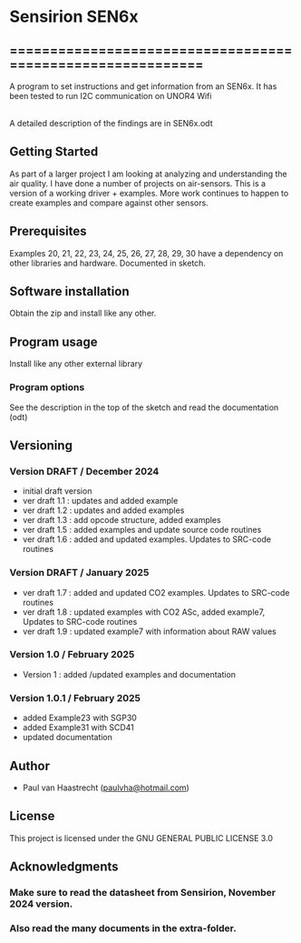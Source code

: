 # Sensirion SEN6x

## ===========================================================

A program to set instructions and get information from an SEN6x. It has been
tested to run I2C communication on UNOR4 Wifi

<br> A detailed description of the findings are in SEN6x.odt

## Getting Started
As part of a larger project I am looking at analyzing and understanding the air quality.
I have done a number of projects on air-sensors. This is a version of a working driver + examples.
More work continues to happen to create examples and compare against other sensors.

## Prerequisites
Examples 20, 21, 22, 23, 24, 25, 26, 27, 28, 29, 30 have a dependency on other libraries and hardware. Documented in sketch.

## Software installation
Obtain the zip and install like any other.

## Program usage
Install like any other external library

### Program options
See the description in the top of the sketch and read the documentation (odt)

## Versioning

### Version DRAFT / December 2024
 * initial draft version
 * ver draft 1.1 : updates and added example
 * ver draft 1.2 : updates and added examples
 * ver draft 1.3 : add opcode structure, added examples
 * ver draft 1.5 : added examples and update source code routines
 * ver draft 1.6 : added and updated examples. Updates to SRC-code routines
### Version DRAFT / January 2025 
 * ver draft 1.7 : added and updated CO2 examples. Updates to SRC-code routines
 * ver draft 1.8 : updated examples with CO2 ASc, added example7, Updates to SRC-code routines
 * ver draft 1.9 : updated example7 with information about RAW values
### Version 1.0 / February 2025
 * Version 1 : added /updated examples and documentation
### Version 1.0.1 / February 2025
 * added Example23 with SGP30
 * added Example31 with SCD41
 * updated documentation
## Author
 * Paul van Haastrecht (paulvha@hotmail.com)

## License
This project is licensed under the GNU GENERAL PUBLIC LICENSE 3.0

## Acknowledgments

### Make sure to read the datasheet from Sensirion, November 2024 version.<br>
### Also read the many documents in the extra-folder.<br>

